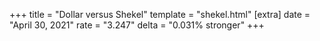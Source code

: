 +++
title = "Dollar versus Shekel"
template = "shekel.html"
[extra]
date = "April 30, 2021"
rate = "3.247"
delta = "0.031% stronger"
+++
